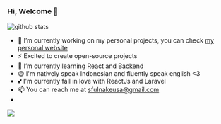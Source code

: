 ### Hi, Welcome 👋

![github stats](https://github-readme-stats.vercel.app/api?username=nakeusa12&show_icons=true&theme=tokyo-night&count_private=true&hide_border=true)

- 🔭 I’m currently working on my personal projects, you can check <a href="https://sfullnakeusa.netlify.app/">my personal website</a>
- ⚡ Excited to create open-source projects
- 🌱 I’m currently learning React and Backend
- 😄 I'm natively speak Indonesian and fluently speak english <3 
- 💕 I'm currently fall in love with ReactJs and Laravel 
- 📫 You can reach me at sfulnakeusa@gmail.com
- 
<span><img src="https://github-readme-stats.vercel.app/api/top-langs/?username=nakeusa12&layout=compact&theme=mr-pink&hide_border=true" /></span>
